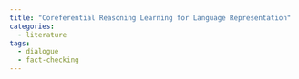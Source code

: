```yaml
---
title: "Coreferential Reasoning Learning for Language Representation"
categories:
  - literature
tags:
  - dialogue
  - fact-checking
---
```


